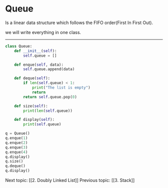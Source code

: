 # Queue
Is a linear data structure which follows the FIFO order(First In First Out).

we will write everything in one class.

---

```python
class Queue:
	def __init__(self):
		self.queue = []

	def enque(self, data):
		self.queue.append(data)

	def deque(self):
		if len(self.queue) < 1:
			print("The list is empty")
			return
		return self.queue.pop(0)

	def size(self):
		print(len(self.queue))

	def display(self):
		print(self.queue)

q = Queue()
q.enque(1)
q.enque(2)
q.enque(3)
q.enque(4)
q.display()
q.size()
q.deque()
q.display()
```


Next topic: [[2. Doubly Linked List]]
Previous topic: [[3. Stack]]